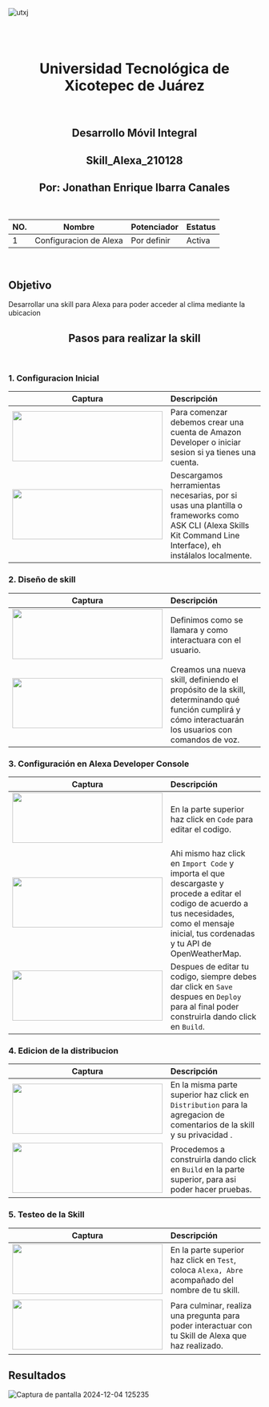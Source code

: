 ![utxj](https://github.com/loreasc2003/m4delProyecto/assets/163441777/57f5e0f6-567a-4597-beff-f8adc0768c60)

<br>
<br>
<h1 align="center"> Universidad Tecnológica de Xicotepec de Juárez </h1>
<br>

<h2 align="center"> Desarrollo Móvil Integral </h2>
<h2 align="center"> Skill_Alexa_210128 </h2>
<h2 align="center"> Por: Jonathan Enrique Ibarra Canales </h2>
<br>


| NO. | Nombre | Potenciador | Estatus| 
|--|--|--|--|
|1|Configuracion de Alexa|Por definir|Activa|

<br>
<h2> Objetivo </h2>
Desarrollar una skill para Alexa para poder acceder al clima mediante la ubicacion
<br>
<h2 align="center"> Pasos para realizar la skill </h2>
<br>
<h3> 1. Configuracion Inicial </h3>


| Captura | Descripción | 
|:-------------:|:---------------|
| <img src="https://github.com/user-attachments/assets/18807c8d-3a2a-4328-98b9-1bc6ab329b98"  width="300" height="100" style="margin-bottom: 5px;"> | Para comenzar debemos crear una cuenta de Amazon Developer o iniciar sesion si ya tienes una cuenta. |
| <img src="https://github.com/user-attachments/assets/c2766b6d-e3b5-4fb1-83df-a616f6aba615"  width="300" height="100" style="margin-bottom: 5px;"> | Descargamos herramientas necesarias, por si usas una plantilla o frameworks como ASK CLI (Alexa Skills Kit Command Line Interface), eh instálalos localmente. |

<h3> 2. Diseño de skill</h3>

| Captura | Descripción | 
|:-------------:|:---------------|
| <img src="https://github.com/user-attachments/assets/0fcbe642-7b45-4aaa-a365-81b899900b07"  width="300" height="100" style="margin-bottom: 5px;"> |Definimos como se llamara y como interactuara con el usuario.
| <img src="https://github.com/user-attachments/assets/020c928b-6aa7-4fb0-ae63-04e6bfe0f707"  width="300" height="100" style="margin-bottom: 5px;"> |Creamos una nueva skill, definiendo el propósito de la skill, determinando qué función cumplirá y cómo interactuarán los usuarios con comandos de voz.|

<h3> 3. Configuración en Alexa Developer Console </h3>

| Captura | Descripción | 
|:-------------:|:---------------|
| <img src="https://github.com/user-attachments/assets/513a4df9-f68e-43f0-aed7-5d82e2ee0101"  width="300" height="100" style="margin-bottom: 5px;"> |En la parte superior haz click en `Code` para editar el codigo.|
| <img src="https://github.com/user-attachments/assets/9fdfa934-6e00-4095-8ab8-49d1cd34d8e4"  width="300" height="100" style="margin-bottom: 5px;"> |Ahi mismo haz click en `Import Code` y importa el que descargaste y procede a editar el codigo de acuerdo a tus necesidades, como el mensaje inicial, tus cordenadas y tu API de OpenWeatherMap.|
| <img src="https://github.com/user-attachments/assets/1595bd76-8c9c-4f18-8b9b-16eb44035243"  width="300" height="100" style="margin-bottom: 5px;"> |Despues de editar tu codigo, siempre debes dar click en `Save` despues en `Deploy` para al final poder construirla dando click en `Build`.|

<h3> 4. Edicion de la distribucion</h3>

| Captura | Descripción | 
|:-------------:|:---------------|
| <img src="https://github.com/user-attachments/assets/4dfe8bc1-99f3-48a4-8a39-5405463e01be"  width="300" height="100" style="margin-bottom: 5px;"> |En la misma parte superior haz click en `Distribution` para la agregacion de comentarios de la skill y su privacidad .
| <img src="https://github.com/user-attachments/assets/2ee73f35-37b7-40a6-8d55-7b4a8fcd61f1"  width="300" height="100" style="margin-bottom: 5px;"> |Procedemos a construirla dando click en `Build` en la parte superior, para asi poder hacer pruebas.|

<h3> 5. Testeo de la Skill </h3>

| Captura | Descripción | 
|:-------------:|:---------------|
| <img src="https://github.com/user-attachments/assets/1815d075-1ff8-4160-9256-f247e9aec77f"  width="300" height="100" style="margin-bottom: 5px;"> |En la parte superior haz click en `Test`, coloca `Alexa, Abre` acompañado del nombre de tu skill.
| <img src="https://github.com/user-attachments/assets/f4c69fc1-fa14-4a6b-b439-a94d2588d771"  width="300" height="100" style="margin-bottom: 5px;"> |Para culminar, realiza una pregunta para poder interactuar con tu Skill de Alexa que haz realizado.|

## Resultados

![Captura de pantalla 2024-12-04 125235](https://github.com/user-attachments/assets/c0f97598-cf07-4979-88c2-5ac97d4dd90e)



